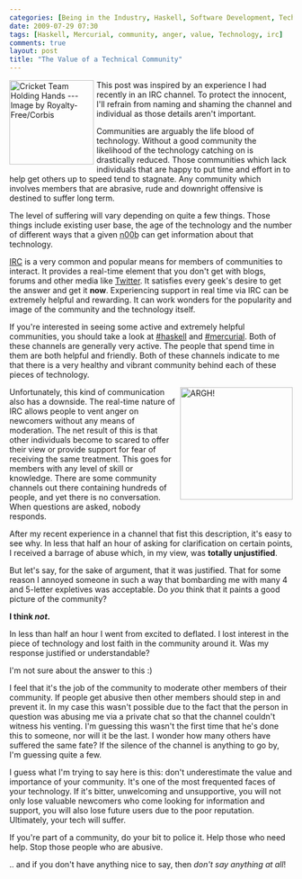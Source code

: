 ```yaml
---
categories: [Being in the Industry, Haskell, Software Development, Technology, Mercurial]
date: 2009-07-29 07:30
tags: [Haskell, Mercurial, community, anger, value, Technology, irc]
comments: true
layout: post
title: "The Value of a Technical Community"
---
```

<a href="/uploads/2009/07/community.jpg" rel="lightbox" title="Cricket Team Holding Hands --- Image by  Royalty-Free/Corbis"><img src="/uploads/2009/07/community.jpg" alt="Cricket Team Holding Hands --- Image by  Royalty-Free/Corbis" title="Cricket Team Holding Hands --- Image by  Royalty-Free/Corbis" width="150" style="float: left; margin-right: 5px; margin-bottom: 5px;" /></a>This post was inspired by an experience I had recently in an IRC channel. To protect the innocent, I'll refrain from naming and shaming the channel and individual as those details aren't important.

Communities are arguably the life blood of technology. Without a good community the likelihood of the technology catching on is drastically reduced. Those communities which lack individuals that are happy to put time and effort in to help get others up to speed tend to stagnate. Any community which involves members that are abrasive, rude and downright offensive is destined to suffer long term.

<!--more-->

The level of suffering will vary depending on quite a few things. Those things include existing user base, the age of the technology and the number of different ways that a given <acronym title="New person">n00b</acronym> can get information about that technology.

<a href="http://en.wikipedia.org/wiki/Internet_Relay_Chat" title="IRC">IRC</a> is a very common and popular means for members of communities to interact. It provides a real-time element that you don't get with blogs, forums and other media like <a href="http://twitter.com/" title="Twitter">Twitter</a>. It satisfies every geek's desire to get the answer and get it <strong>now</strong>. Experiencing support in real time via IRC can be extremely helpful and rewarding. It can work wonders for the popularity and image of the community and the technology itself.

If you're interested in seeing some active and extremely helpful communities, you should take a look at <a href="irc://chat.freenode.net/haskell" title="#haskell on freenode">#haskell</a> and <a href="irc://chat.freenode.net/mercurial" title="#mercurial on freenode">#mercurial</a>. Both of these channels are generally very active. The people that spend time in them are both helpful and friendly. Both of these channels indicate to me that there is a very healthy and vibrant community behind each of these pieces of technology.

<a href="/uploads/2009/07/anger.jpg" title="ARGH!" rel="lightbox"><img src="/uploads/2009/07/anger.jpg" width="200" alt="ARGH!" title="ARGH!" style="float: right; margin-left: 5px; margin-bottom: 5px;"/></a>
Unfortunately, this kind of communication also has a downside. The real-time nature of IRC allows people to vent anger on newcomers without any means of moderation. The net result of this is that other individuals become to scared to offer their view or provide support for fear of receiving the same treatment. This goes for members with any level of skill or knowledge. There are some community channels out there containing hundreds of people, and yet there is no conversation. When questions are asked, nobody responds.

After my recent experience in a channel that fist this description, it's easy to see why. In less that half an hour of asking for clarification on certain points, I received a barrage of abuse which, in my view, was <strong>totally unjustified</strong>.

But let's say, for the sake of argument, that it was justified. That for some reason I annoyed someone in such a way that bombarding me with many 4 and 5-letter expletives was acceptable. Do <em>you</em> think that it paints a good picture of the community?

<strong>I think <em>not</em>.</strong>

In less than half an hour I went from excited to deflated. I lost interest in the piece of technology and lost faith in the community around it. Was my response justified or understandable?

I'm not sure about the answer to this :)

I feel that it's the job of the community to moderate other members of their community. If people get abusive then other members should step in and prevent it. In my case this wasn't possible due to the fact that the person in question was abusing me via a private chat so that the channel couldn't witness his venting. I'm guessing this wasn't the first time that he's done this to someone, nor will it be the last. I wonder how many others have suffered the same fate? If the silence of the channel is anything to go by, I'm guessing quite a few.

I guess what I'm trying to say here is this: don't underestimate the value and importance of your community. It's one of the most frequented faces of your technology. If it's bitter, unwelcoming and unsupportive, you will not only lose valuable newcomers who come looking for information and support, you will also lose future users due to the poor reputation. Ultimately, your tech will suffer.

If you're part of a community, do your bit to police it. Help those who need help. Stop those people who are abusive.

.. and if you don't have anything nice to say, then <em>don't say anything at all</em>!

<!--adsense-->
